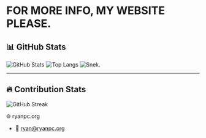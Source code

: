 # FOR MORE INFO, MY WEBSITE PLEASE.

## 📊 GitHub Stats

![GitHub Stats](https://github-readme-stats.vercel.app/api?username=TacoDark&show_icons=true&theme=tokyonight&count_private=true)
![Top Langs](https://github-readme-stats.vercel.app/api/top-langs/?username=TacoDark&layout=compact&theme=tokyonight)
![Snek.](https://raw.githubusercontent.com/xiyaowong/commit-snake/refs/heads/snk/snk.svg)

---

## 🔥 Contribution Stats

![GitHub Streak](https://streak-stats.demolab.com/?user=TacoDark&theme=tokyonight)



🌐 ryanpc.org
- :email: ryan@ryanpc.org
